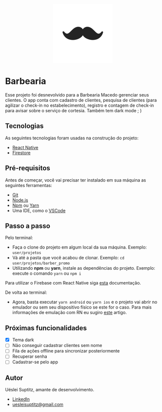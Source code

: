<p align="center">
  <img src="https://github.com/uesleisuptitz/barber_promo/blob/master/src/assets/images/logo.png" alt="Barbearia" />
</p>

# Barbearia

Esse projeto foi desnevolvido para a Barbearia Macedo gerenciar seus clientes. O app conta com cadastro de clientes, pesquisa de clientes (para agilizar o check-in no estabelecimento), registro e contagem de check-in para avisar sobre o serviço de cortesia. Também tem dark mode ; )
  
## Tecnologias

As seguintes tecnologias foram usadas na construção do projeto:
- [React Native](https://reactnative.dev/)
- [Firestore](https://firebase.google.com/docs/firestore)

## Pré-requisitos

Antes de começar, você vai precisar ter instalado em sua máquina as seguintes ferramentas:
- [Git](https://git-scm.com)
- [Node.js](https://nodejs.org/en/)
- [Npm](https://www.npmjs.com/) ou [Yarn](https://yarnpkg.com/)
- Uma IDE, como o [VSCode](https://code.visualstudio.com/)

## Passo a passo

Pelo terminal:
- Faça o clone do projeto em algum local da sua máquina. Exemplo: `user/projetos`
- Vá até a pasta que você acabou de clonar. Exemplo: `cd user/projetos/barber_promo`
- Utilizando **npm** ou **yarn**, instale as dependências do projeto. Exemplo: execute o comando `yarn` ou `npm i`

Para utilizar o Firebase com React Native siga [esta](https://rnfirebase.io/) documentação.

De volta ao terminal:
- Agora, basta executar `yarn android` ou `yarn ios` e o projeto vai abrir no emulador ou sem seu dispositivo físico se este for o caso. Para mais informações de emulação com RN eu sugiro [este](https://react-native.rocketseat.dev/android/emulador/) artigo.

## Próximas funcionalidades

- [x] Tema dark
- [ ] Não conseguir cadastrar clientes sem nome
- [ ] Fila de ações offline para sincronizar posteriormente
- [ ] Recuperar senha
- [ ] Cadastrar-se pelo app

## Autor

Uéslei Suptitz, amante de desenvolvimento.
- [LinkedIn](https://www.linkedin.com/in/u%C3%A9slei-suptitz/)
- uesleisuptitz@gmail.com
